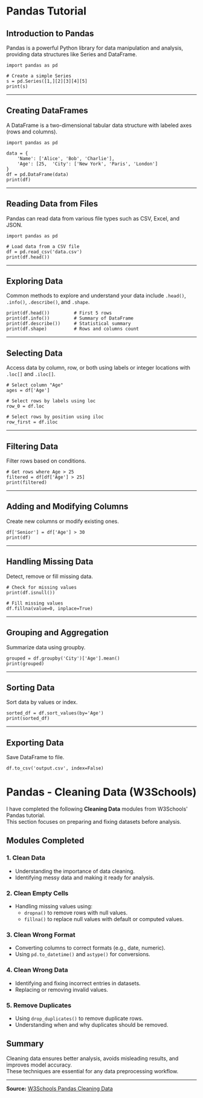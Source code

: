 # Pandas Tutorial

## Introduction to Pandas
Pandas is a powerful Python library for data manipulation and analysis, providing data structures like Series and DataFrame.

```
import pandas as pd

# Create a simple Series
s = pd.Series([1,][2][3][4][5]
print(s)
```

---

## Creating DataFrames
A DataFrame is a two-dimensional tabular data structure with labeled axes (rows and columns).

```
import pandas as pd

data = {
    'Name': ['Alice', 'Bob', 'Charlie'],
    'Age': [25,  'City': ['New York', 'Paris', 'London']
}
df = pd.DataFrame(data)
print(df)
```

---

## Reading Data from Files
Pandas can read data from various file types such as CSV, Excel, and JSON.

```
import pandas as pd

# Load data from a CSV file
df = pd.read_csv('data.csv')
print(df.head())
```

---

## Exploring Data
Common methods to explore and understand your data include `.head()`, `.info()`, `.describe()`, and `.shape`.

```
print(df.head())         # First 5 rows
print(df.info())         # Summary of DataFrame
print(df.describe())     # Statistical summary
print(df.shape)          # Rows and columns count
```

---

## Selecting Data
Access data by column, row, or both using labels or integer locations with `.loc[]` and `.iloc[]`.

```
# Select column "Age"
ages = df['Age']

# Select rows by labels using loc
row_0 = df.loc

# Select rows by position using iloc
row_first = df.iloc
```

---

## Filtering Data
Filter rows based on conditions.

```
# Get rows where Age > 25
filtered = df[df['Age'] > 25]
print(filtered)
```

---

## Adding and Modifying Columns
Create new columns or modify existing ones.

```
df['Senior'] = df['Age'] > 30
print(df)
```

---

## Handling Missing Data
Detect, remove or fill missing data.

```
# Check for missing values
print(df.isnull())

# Fill missing values
df.fillna(value=0, inplace=True)
```

---

## Grouping and Aggregation
Summarize data using groupby.

```
grouped = df.groupby('City')['Age'].mean()
print(grouped)
```

---

## Sorting Data
Sort data by values or index.

```
sorted_df = df.sort_values(by='Age')
print(sorted_df)
```

---

## Exporting Data
Save DataFrame to file.

```
df.to_csv('output.csv', index=False)
```
# Pandas - Cleaning Data (W3Schools)

I have completed the following **Cleaning Data** modules from W3Schools' Pandas tutorial.  
This section focuses on preparing and fixing datasets before analysis.

## Modules Completed

### 1. Clean Data
- Understanding the importance of data cleaning.
- Identifying messy data and making it ready for analysis.

### 2. Clean Empty Cells
- Handling missing values using:
  - `dropna()` to remove rows with null values.
  - `fillna()` to replace null values with default or computed values.

### 3. Clean Wrong Format
- Converting columns to correct formats (e.g., date, numeric).
- Using `pd.to_datetime()` and `astype()` for conversions.

### 4. Clean Wrong Data
- Identifying and fixing incorrect entries in datasets.
- Replacing or removing invalid values.

### 5. Remove Duplicates
- Using `drop_duplicates()` to remove duplicate rows.
- Understanding when and why duplicates should be removed.

## Summary
Cleaning data ensures better analysis, avoids misleading results, and improves model accuracy.  
These techniques are essential for any data preprocessing workflow.

---
**Source:** [W3Schools Pandas Cleaning Data](https://www.w3schools.com/python/pandas/pandas_cleaning.asp)
